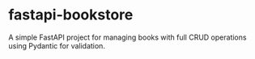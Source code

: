 # fastapi-bookstore
A simple FastAPI project for managing books with full CRUD operations using Pydantic for validation.
